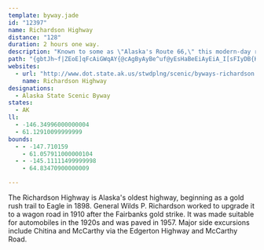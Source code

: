 ```yaml
---
template: byway.jade
id: "12397"
name: Richardson Highway
distance: "128"
duration: 2 hours one way.
description: "Known to some as \"Alaska's Route 66,\" this modern-day road follows century-old gold stampede trails that led to Eagle and later to Fairbanks. "
path: "{gbtJh~f|ZEoE]qFcAiGWqAY{@cAgByAyBe^uf@yEsHaBeEiAyEiA_I[sFIyDB{Kh@eyANeNb@qPf@uIfCgZfImv@h@{FtAyMvBgPh@kC~CcMvBuGxf@sxAhPkf@jNaa@`Y}o@r{@_pBrDcI|Ucj@x@}Af^ay@`BeEfJ_TzLmWjG{OfJkSfm@cuAtAeE`CcKvGm_@lCwNhBwMh@kEd@wFvH_qC|@eNbB{QnGsi@f@mFTqEIeE_B{QiBc\\?wOhAc`@d@kIrAcKnC_M`Cid@x@ca@z@}RlC}`@fEuh@xHas@dE}hAnCye@Egk@{@iOw@}IUgHGuKVgTF_B`AgJ~AmNr@mHjJgs@jD_d@hBgWPwGhAgYt@mw@D}}@l@eq@Nux@^c_@D_q@h@}Tj@aRx@sRfSisCNkJ?eOyAaPoBaPaFuMmGwHgEyB{LgHyD_AmDqCsBgHgAwJyDu[}@wEkA}BoAoAkB_AyYTiN|AiDnCcCc@gJoKyLiIgM]wB[eC}AqI{V{CoD_EE}He@oLsBcFgDmEcJ}BeROeMKwXy@y[g@qX{@sLsA_`@wFgHgHiOoAaF}FsTkCmWoCaVaHge@_@yBu@oG}AgLyEgTkIwZy@wDwHuYs@mBmFmTiDyUi@uQ_A_RcAgL}W}mCqGwrArD{wAlDw}@vGqxA|Beb@TmRk@iOsAcQ}RqrCyDoy@mCiv@iAsI_AsD_AcDkB{EeCkAmB_@cCKiAZy@`@uAfBqFfPgClRKbOlAdXbJ|zAnAhYa@jNcAzMyA`\\e@`NCl]e@vTuD|VoEdRa{@~|AoJxFcKJgGkAsH_IoHeRuFyYqIsj@qV{s@sX}r@sLsO{BWcB`@mDUoBAiPoEoWy]ab@yu@}FcK}FoMqC}JkDcQ_Csi@eAk`@uBegA}Cua@}Gqk@YqAmDyEwDaEyBsFoAoGcBoQcBub@_@sT_AeV_AqGcAqDwGuMyCqMwBeP_Bm[]ok@m@oVeFmw@iEgg@mCic@uLsjAoF}q@mBqXg@kEq@}DkAyDwBoEkJiPgBwD_A}Cu@sDc@eDwDea@mAqPiBo\\kEq|@w@{L[uDuCiZk@mJO{C]_MQkNEcLS}JyBmq@cAcWYiEuA_QoJkgA_@mI?kGl@aXFwLAmLs@gbAEqTHsDh@gJj@eIbEao@n@aPPaJJgLEeJIaG_@sQ}@ol@k@{Zi@gPiDoz@i@yJWaDe@qEqJsx@iEq`@mAaJe@qCsAuGgBkGoBmFmBcE_BkC}BoCeBaB}CiBiUmLaHyDq^eTkHgFyDqDgD{DyScXs@gA_BuCmA}CsDaNiFmQqHe\\yGuW}@oCaCeG}H{OcCsF}HqTwDgLcC}HcA_Ey@wE{@kI]}HKaJCed@e@ekAOyEOoDm@uGs@oEmHq`@_@uC]qC]wEsA}VYgDc@_Di@kCk@_Cw@aC_BqD_BeCyReVaBiA_Bc@yBAw\\lGgE`@gGKcBUcDo@wDwA_DeB}GiFmb@u^}FqE}YyPmEgBcDs@qD[oDHsSnBiiA`JiTrB}DhAeD|A_D~BeB|AwA~AoA|AcUh\\cC~DmCbF_E`JaD`JoSrr@q\\xiAgBxEeBhDoCvDiBbBeC|AaC|@yB`@qDCgUgD_c@uFwi@wDcCg@yBy@gBaAuB{AaMkMgVsWyAiBmAqBgAkCgNo`@}Ly^cCyG}@{ByBiEmTw^e^un@eCwD{J{LsEgGyB}CiB{CuE{IoCuGu`@ohA{HiUeCkJ}@qEmB}LgK}l@mAwH_AqEqI{QoCyIaEs\\iBaIcEuLkGwTeA}CaJqRkKyS}B_IiF_ZgGi`@mEqWwCqRwCkQsByI}AwEkBoEcz@m`ByU}e@cQ}\\cDcIiAkEiAyFcEoXsD{WsAuIcB_ImGiSwx@gqBcH_PmDgGuEqFoWuWmEoC{JqCa[dEig@xF}Af@_B~@yAbBqInNqLnTyTdm@kXtd@yBdE}CxHmVlu@iAlCoBjCiBzAmAn@wK~D{AnAuCtDmF~I}CpEam@xt@yApCcBfFs@pC{Jfr@_Jhq@cAjGsBvHkm@b_BcD~HyAxC}Vjd@kJrP}BtE}E~LyBfFaDjGeBzCwCxEkB~BqMjOqBhCcB`D_BbDkAnCuFhQsBzDgCrC}K~Ji_@r]sBbBkAr@sA\\}ATuPEsCPmBTqN|C_n@jOsARkA@sAW{PkGwCm@iVqAmF@sNzAsGTal@yCsA_@cCuAaOkNuDaCaB}@sAi@eH}BmH}AkVcGuRaFyHeCsLaHa[sR_FoCuBs@sLsBwl@cJmFgBqH}D_r@ai@q@c@{FoAiv@eMyKiC{JiGi[mTsAwAoQqXgEmDcBo@uPoEwG}BmBy@oAeAiDgD{I_MoBcB}B}@cCK{FJiGQiB}@mS}PwGmEyDqAoTwFmf@_NsBu@mBkAgHqFkJ}HaH_I}I{K}@wAyA{C{AqEsAgFcEiQgAyDmBuEuA_CiBoBmA}@kAm@cDo@wB@yCl@gJbCmQdEgIdAsg@`F{v@hIyFb@uADcBKsCg@yDaBcC}AgDmDoUi]wCmDmBsB}HqEoA[qC[uBE}CTur@hImDDqFUyFy@y]}J}IwAmPkAkN}Bce@eMmLmDuEqBsIkEkFkAoBK_CDeLbB_LrBmEd@yWVuMl@cCX}ErAsBdAmCxBkAjAwDlFoq@lrAgIdNqHdKc\\~_@gf@vm@cExDmAz@_Af@eBf@wBPgC?oCUcC{@eC}A_CmBeCgBwEmB_Em@gB?gCPwO|CsCtAmClBsAtAsDvEiCpEyB`Ge`@bhAeIzUsA~CaB`DgCtDgCnC_ChBiBdAqDhAc~@fN}Cr@y@\\wEnCshBboAwn@vb@kNxJmC`BsBbAwJ`CyBr@gC`BeCtBqD~DiPzRkI|IidAlt@{UbQyv@jl@_[bUmNfJi_@dXqMvIgQlOiTzU_B~B_CnEeJzWgMf]cDfHaBpCmCxD{BhC}A|AsClBiDlB_c@fNwC`BwGhEi_@bW{DhBwA`@yDb@e]|@iX~@uEr@}CfAoGbE_EnEcB`CgDtF_bAhqBsEzI}AjCyErGwWxZiRjTwHxHqGpEuaBf~@_GpCyEtAkGz@qDNasBP_Df@iBl@aEpCiAbAo@t@}A|BeCpE}AhDcAxCyA|EwHdX}Rps@o@jCuA`HiCtOiMjx@eAfGiA|EsAnEyBpEuKxQyA|CiB`FcAvDiAlGcC~OgHbf@eMvy@_BxH_AtEyR~w@iAnDmBfE_BtB}BrBiC~@}BHyBUwG{C}i@eZmd@oSiAc@iAQ}@?_CZu@V}w@ra@kKbFcFtCcEnBwErAaCVkBDqWCiCHyBTqDfAaQxJwDlCuC~DuU~g@oDnGaRra@e@lAgKfSsBrDor@|gA_Sn]}@nAqA|A{DvDsF|AeCZm_@xBod@bD_K`@_z@x@iRD}v@|@iBCy@OyA_@uAq@mBwAy@y@qn@ov@c`@kf@oDqD_BkAwBqAgDwAexB}i@{a@yJyDuAoBqAaCcCqK}OsB_C}A_BsEqCmDkAsf@iMiHgBmCUaBF}Cb@im@hKiE@uEa@ov@_Se_AcUaN_CcSiGoQaDeKuDcF{Ca[kViQwMi`@a[mEkFwFmJm\\wl@_A_CmAmDUyBcBaHo@{C]wC{@oIyUmtCoAuKgBcKsBcHgBoEeEaHaHmHoIyH_FgFwJkJmEkG}AaDu@mB}S{n@cBkE_BwC_BwBaDoC_BaA}D_AsDE_KJmKUmD]sBCwFo@ml@_FsEgAqCoAaEaDsGuHcIuK_GgH_BuAyBqAcD]}BVyBh@kBzAwBvB}AvCsBrFsDpKaE~JeDfDaFpBmKx@uGvAud@xU_OjIiHdLoGzKiUtQgKfG}Cr@{D`@}YgBoTaA}CVwB~@mElDcGbIyE|EuDzAaTrF}MhDmKvBcCEwCs@}BsByB{CgJ_RcGgKiCsBqDsAgKaAaFsB}KaHuJqHgHsEiDiAqFV}GdCaH|D}WtKsD`CwCbEsEjH_BhBgEzCuL`FcCvAyAvAiCfDoBtEaBzEqFvL_D~DiDxBuIxBsUfEaM~A}X|GaJjHsB`DkIvQwFjXiAbEaIhe@kPjo@sXn[yO|@_LrFwF[sHbDyFxF}LtF_SeFsRu@ua@z@eLnCsc@[qOvHqIdK}C`L{IdPcHlD{K`HeNpEw\\fFoO~JgTl[{MjXkJ`PiDpXwDb]_Epm@qFr`@aJ|_@{Olk@eH`RqJxFsHjHwFpO_OteA_JhYwIlN{I~GsElFaNxVyQnU_BbCwKrLeIvHqGtDaJy@wYqEmIs@aRpHkS`CeMl@iMmJuReTyO_AyVqCqJcMgHsPsQwL}r@{r@gP~D{KKqPwLsOsN_OyJ}IlBiMsYg\\cc@km@o|@k]}g@gm@_cAe_@_h@}S_K}V_F{OoBgJxD}FbHaGvJeLnQaL`TgDpN{MnYgKvi@qItSqIlRmYvJsMnCkSzWyP~N{K`H}XzGsSh@uEWuBBwKUaWb@mHaPiMaLgI_OqMoW{OyYuLeZoFaTmE_\\_FcWyQ}JsJkEeIa@{HzAkHvC}IhCsFdE}DnBgEuBiCeGqEuMuBcMwEeKaHyGsDyB{H}AeCqAoKaI{b@og@cGwFyIgAw[lC}VtEua@bGkY~ByVEeTtIkUxMyDzH{FhQ}GtOiVbe@uLtEaY~YoWvRyOpJuK~@y_@rFkfAfTsd@|PwJrB{MxHeKbO}FlJuMnUoNd`@}HlUwRza@qHtGyDm@iKg@{KHyIoE{XwA_\\kViMiQkMuUiLeN}LnAmDi@aIyI}He\\}LyN}OwGuL{CoMoC{MkEcf@vGoPkAiR`RwGnK}XlDoKeK}WxDa\\dCiUhMaJpIeKhQcHtGsBHyJy@_UjA_V|CaXEw\\Po]Qg]zAaLfH_J|EaLzCeGtKyClL_FlY{EhMqL`PuNpMoAhCcDEaGiBwCiC}Eb@qKzCm\\hWiQbIsBpAgCr@kRrLqErBmG]wHmF}BiCmHiEsCsDcDiB}TiAiPiB{P~@aOs@sMv@{K[gT[aJkGgKcIuOqGyEqFuH{Hk@UyJVoPrDy@?_]aZ}IwJqNgNcS{I{OcDwW`AqKqCcR_CgGkDeO}CcFl@eHtBqPhGoNpHyPpEyYnGqGeAcUmH}g@DkNtDo[zEcZ|BoMvO{RhYgM|a@_RlLkSNaXtIuMb@_UiCoKeEaIsFsF{GkW_l@kMkEqM_@uQl@gF]}EwCsAaFqJeEwEFaGg[sJiL{DmHiXzWkKaJoB{MmBkQwH?wGxJiKtBaNfBmFpHgHbPsEp@kKsFgJqHiIwA_Ph_@c^xt@yLzUcGj\\kNpb@wGt[yAn\\kKzl@cUxg@gHc@sRaWaCmLqCuIwD{KcI_RyHcFoE`@{\\pMc`@~MqTiE}eA~s@mGjFcGrFkEnEsDxLqF|\\cAdLcTdrBeOhn@}Vt`AmVfc@wHza@eBve@cB`o@oPnjB}FzPwFjNeA~BwA|Byd@pn@kGxHmHdHaIxFmI|EcEtCiCzC{Whi@yF~KcBlBgBtAmLhHkGtGsyAlwByAdByAfA}Av@mDt@yADiHc@iQwAeO_Cir@wLcAa@eCmB_B_CmAyBiAcDsAmFwBaOwNihAkAeIeBaHsAaEiAeC_CmEmEwHiAoA_Au@mAa@yCc@oDCcAPcBj@}GhDeE|CoItFuMlEsAx@kG~GsBlBqHpEoCtByBxB}EbGyQz\\{KlLoBjE}BdEcAnC_AjAyObKme@~[iBdCuAxFcApGOrEKjGnAtWb@lO?vCz@dIrAlJn@fMJhLQlOUl\\_@rJyNz{@mCjEeChAwAWgJwHsBg@o@?oAN{Ar@oB|AoBzC}C~DkF~FiFbDcXhLsB\\mCTgEoA_CEaDvAaBfBsBbFqCjJ{@nBeB~C}CjEuBvBmDjB_GfCcB[}A_AgLcK}A_AeBa@}B[}Ho@eDc@{Bw@eJkEy@s@cDaFy@aAcAy@{A[mFVcBOwGeD}FqB{C]u]qAcLI{E?{RbBiJ`@eDj@eI\\sHl@uF~@gZjKoEnAmB?cAK{Am@kHmF_CuAcDg@qEZoL~BeDTgCOyFwA_BoAwH}EoBUqAHs@J{[jMu@h@kHpNuAdBqDlBeBVgBKcHqBsCg@mDG}Dn@{KhEmFdC{YfWuTbTcBlCyOnZwEvHyC~Dq\\|]wD~FsBjEsF~PeOjm@sIjXkD~HgCxEaKtNyAhCgJ|R_C`DwDnEoAvBm@nAoQ`k@wFxQcCfGiV|g@kKxYuOx]aL|U}CjFgDzEcW~W_BzBoAdD_Vxy@qMdZ_Wlg@wA~BoDdEkFbEgJpGmItGqGxFySrScDtBqYfH{IB{IxDwLjG{D~BoFpCmCx@{AZwBT{K?iBJqRtDoBRkLiC_AK}l@_AqBg@iEaDo@WsBc@y@a@{H_Iu@q@w@]yY{KoRuEaA?aAJsAf@sb@fa@_Al@sAt@gLlDkI~Cg\\jOcCl@e`@jAmJdAaDn@gWxGgEf@oCJcCEaGy@yDqAup@e\\sAm@y@Ey@DcAZ{IjIuDpCqGvDwOfGuE|BcEpCaI~GwBfAqA\\wCLsAOyA[yAm@mFmEmEcEy@i@_Bg@mBQsBRqAf@eHlFqIxFsCnAmDjAcDbAor@pOcFb@gFAia@kB}BY{Bm@{B}@eCwAmB}A_C_CcC{CgGwJaIwN_AgA}AkAsA_@cBAuB~@oR|J}B|AwB~BeCjF}Trg@eo@xvAuArBsAtAqBjA_BXyAHutAvEuw@|DwECmF]mIaBgd@mPoTwIwDsBcD}BgYoUy@c@mA[eBQiCPwCpA_KfJuBtAmHnCmNzKgKdGmF|Be@n@{YpKe@NoADmAg@u@u@}AiC{AmDcBqEiCyHqE_P}A}Di@u@yAkAs@Uu@EgANcJdCcA?iAQiBiAeQyOgAyA_AyBe@aB}DoSi@_CiAeEqGgQsBaFkAyBsAqAyKqGkJsGiGaGcPoRk@i@}@W_ADu@Pg@f@eAbBc@hAoCnI_AxA_Ax@sAd@qJLeAQ{By@wFkEoBoAw@YsJiC}BeAe`@}\\mCwBcAc@q@UmAK{LI{F_@{RoCgFy@eBwAi@s@}@wBu@aCiAaIoOshAmB_OoAiI}d@_xBeAaDmA{B{@sAcHuIqEqEgCcEuM}Y}FwP_C{Os@{N@}_@G}DNyk@C}B[}GSgBu@aFeJmc@wEaTe@aBwAiDkAcCm@_Ag_@ei@u]{g@aFmFeCkBqE{ByC_Agh@uIeQeCaJaByS{CetAsTaf@qHe{C{f@wO{BmFeAma@sG_Ge@mBCgHl@}Br@cDtA}GlEmE~EwBlCmGbKyd@zv@y@lAiBbDc~AziC{BjCqItIoEnCyCvA{GtByCf@qk@nE_Gl@eEt@m\\nMkj@tUgE`BmCN_BU}GeCyqCkhA_rB}v@eOsFoEmBmEuCqDoDszAq_ByE{D}UoOkKuIcCgBy@c@yAe@iBWaCBcIfAwOfBkBHo@cAyR~BwGf@wCKmYiDiBq@oBqAsbAyx@eGkEyDiBioAma@gAQqBPeCfAoAlAc@h@iAbCyGvOsBfD_At@_Ad@yEzAsUbHeEjAeAN{HnBwAp@wEfDQb@m@h@kDbCqX`NgN|FyCP{AOmBc@oYiKcGgB{Q}GeBUgBJ_Br@yAtAwWt[mGhI{E|FyArA}B`B{A|@oN`H_i@fXkbAnf@k[`Pkw@d`@eEjCmErDaDlD_n@~w@cIvJeClDqQhUqKpNqG~Hc\\nb@aLrNoJhMsT|XwGvI}BpDiE~HyDdJ{EvMo|AhnE}Qth@iBjEcGvLyAfDsG|LmC|C_HrFmAlBy@fBm@`Be@lBe@lBSrAsDzZg@tCeAjEmGrUu@zB_ApB}AtBoBvA}[vNgBjAwAhA{D|DyNpQoHnIsFdEcKbGsCxBwFfFiDtDeGhIgEpGw]pm@gFvJoAvCyB|FsBnH}AnGwKth@_BtIeDtSiG~a@e@nC_AvEs@tCmInYy@hDkApHUxB]vDmBv^s@vGe@jCe@rBkA~DgArCeChDuGbIyAtBgAjBcArBuB`FgDvKw_@|vA{BnK_A|E_Gt`@uAvIoAbK[pD_@hFWbE[rLg@tcAIjE[rH_@fFs@rFkAxFaRdl@gBjH_BlH_Hl_@sAfFiAlCcBnCoCnCqDpAmFtAuAh@kBtAuBzC_AfBeA`DeAjEgAbHsJ`v@sBnO{AdIiAjEuC`Jyb@hgAqUxm@es@plBoExNuCdLi]|tAsB`J{@xH]rDe@lFKxBIbCO`HA`D@dIN|Ex@lPtIvtAn@`N\\fLLtPrD~tCxA`fA?dEMhMe@nLy@xKWdCcEbWyHxa@_Jhc@kOxn@oLtl@WvOYlImAtQmBdUcA|HwQveAiFlTuRhv@uOrh@cXxcAeB~Ig@`D_@rDaAtMKbH?xFFbGV|GXhG`@pFxAhPd@xGPdE@`FM|KYxBaMbn@_AhGeAnIm@`Jw@pPOfLDxDNrFj@dIRxBh@lDh@fDj@jCj@xBzB~GxCnHdDvHrBrFnAtE|@tE`BbOJhBXzGFlFDvGAjCKnCuFdw@m@lLq@pRQ|Cs@rIy@xEgAhEcAtCkOh`@{JhVy@xBy@zCSdAcAhG}Kxz@wAlLa@vESvDOlFAdE@rFHrDTlFpAhQr@nId@`HpBlg@`AnYJzC?zBEvDQrDm@rHaBdPQpCKlFd@re@AjNeAhrAErQDzUFbIPvG`BbYXpFPbFJ|F@hGQzLiB~x@EhG?|EPrKNhD~E~~@lBl[x@bLjAfQFjKYzIu@nI}@rFgA~DkBdFgGtM{@|AsAfB}BbByU|LkAx@wA|AmArBeA~BgA`DcQ|i@iLz]kCfJyC`LuEtUuUntAaCtPy@|Hw@tIoHljAsKn}Am@zKYjIKzGD~IPrJhCnr@~CnbA|B|u@n@pX~A~u@lDpoBdArp@~@b}@DhELzCRxD^fD~@bGr@jCbAvChGvLlAvCr@bC|@dEn@tEpItz@LlBJrHC|DMlCg@jF_F`\\m@dDw@vCsE|N}Njd@_BbDgC~DuQnRoBpCkAtBsAdDqAlDuAlFcAbFu@jFoA~LyAzWm@tMEfDp@br@@jGAdDM|EQtE{@lLs@hGi@tCaBnHqCdJoRtj@iLv^mCbJyBzIsB|JsB~LsAzIs@hGs@hHkBjT_Fvm@oAhQeA`RyEbgAgD`p@kCz`@gB|TqTbtBe@hHWfIG`KF|HPbI`@|NJ`HGrFYxFsDfRaGpXyAhIk@fFYjGElFRjH^lFp@fFrAjGxFxSnAxFp@fEj@|FRbI@jISvHg@`J_AtGeArEsBpFyB|Dg\\bk@_C|CsAhA_Af@_AZcALcCGeCy@_BiAs^_\\gAy@kBeAkCy@aCKaDb@qAv@yC`Cmf@hj@uM|L_a@d^_FvEew@xr@gOfPuDnEkCxDaBdEyAnF_AtEe@pD_@hDQtCaAnSa@vEkApHq@jCeB~EuAlC_BpB{DlCkFbEmA|AqAjBsDhHiDhIyGhO_AzAoAvAwBnAmAXsB?_BW{As@}BkCuEcH_EqFsAy@aDaAkBEmBRqDrBwGjFcDhB{@VuBZqAEmCg@wAm@oBwAqAqAy@kA{@aBoAqCcPib@{GgP_E{K{BmFmB}DmBwCiBqBa[mXyAs@wCy@mC]gA?qBJiCl@kA`@uEdCaLbHaYjP_wBrpAcfAtn@sCdCy@bAqAzBs@zA_AjC{@`Dg@~Bs@bE[dC}Fht@e@dMQlMiAzaBKjJ_@lL_@pGeArKk@rEsAbIs@fDw@zCiArDuUjr@aAxByAhCqA|AmAhAaAn@eBl@kAPsABgA?_AQaEaBqH}DiBqAoBcBiAoAeHmJiDgDsBwAqBeAgC_AeBa@eFm@u`@mDuTcCcVoHwO}Ayb@kDkA?yAVqA`@aFxDoB`D}_AhhBcPlToAhBy@xAuBxEmAlDqAhEgAnEkA|F{@lFk@jEk@hGs@vKyBdh@YrDm@~Ec@~Ba@rBaArDiB`EkK|RwBnCy@n@mBp@gADsJIeBZgBr@aBhAmIrHuNnKmh@xZkmBtkA}MtIwUlNkkB~jAiHhEgHnDwFvByVlHcRdGwGhAgm@nF}Gp@sEr@os@bNyAp@kBfAyAnAaCdCym@|s@{BdC}[dZsb@h_@cQpNaMxJou@pk@eF`EoH`IqMrPgRxWaHjIwY~W{n@nj@yNvM{JtIUEQNae@lb@sc@l_@q[zSiCrB{E~EsBbDyDxJu@nCk@pCy@pEkCjPm^ppB_I`d@g@nDaG`i@oJfw@qBlSaEd_@gFzg@yEni@kEvo@uExu@gFx~@sAxQ_AjIyAtK_DvTuB`NeArFky@jpD_ApEy@rCkElRsEbUyCjM{@fDqTvaAeJde@mCxLuNfi@aEtOaXhbAsBdIwJn^qEzOcIhXaNzi@oKh_@k@jAmHb\\uE~RkAlHs@rG_AbKs@xNgA~X]nNGpGKjXGjS@|FEjCYhISbE_G|f@uApP_@~H_A`TaCzf@}@hSoAdUqA`QeBhQiHry@_AhOoJbmCyAfVkBfTkAlMk@nFiB~MeAjGyCxO_GbYuArHeF~[iLpv@mE|WqCtLcH~WsGdTu@fDyQdp@_EhQoQhz@iDlQ}P~w@}BvJgDxPwJ|c@gKng@aHlY_CxLmOrt@yAvGwWrrAq@dFmBrTuAlWe@xLaAz]}@`c@kAd`@uBv{@MpIwAvg@sEbjBYvEY|De@dEcEt]wAzKaI`q@gAbMYpEYpJOzM?tcBTtj@CzEMlHQzCa@nFe@pDyAhGgAbDw@zAsAlBsBxBwAt@uBd@}O[eFJiLl@aDFuBGuBkAy@w@uC_EeBqCeDkE"
websites: 
  - url: "http://www.dot.state.ak.us/stwdplng/scenic/byways-richardson.shtml"
    name: Richardson Highway
designations: 
  - Alaska State Scenic Byway
states: 
  - AK
ll: 
  - -146.34996000000004
  - 61.12910099999999
bounds: 
  - - -147.710159
    - 61.057911000000104
  - - -145.11111499999998
    - 64.83470900000009

---
```


The Richardson Highway is Alaska's oldest highway, beginning as a gold rush trail to Eagle in 1898. General Wilds P. Richardson worked to upgrade it to a wagon road in 1910 after the Fairbanks gold strike. It was made suitable for automobiles in the 1920s and was paved in 1957. Major side excursions include Chitina and McCarthy via the Edgerton Highway and McCarthy Road.